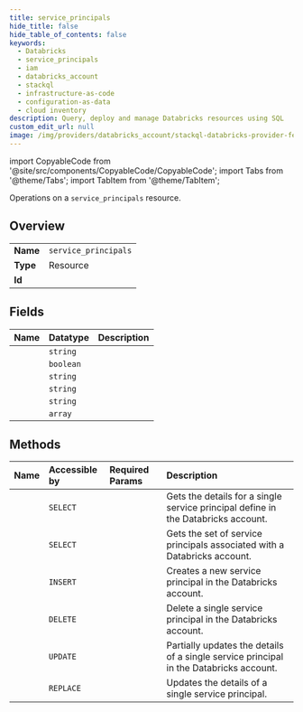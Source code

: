 ```yaml
---
title: service_principals
hide_title: false
hide_table_of_contents: false
keywords:
  - Databricks
  - service_principals
  - iam
  - databricks_account
  - stackql
  - infrastructure-as-code
  - configuration-as-data
  - cloud inventory
description: Query, deploy and manage Databricks resources using SQL
custom_edit_url: null
image: /img/providers/databricks_account/stackql-databricks-provider-featured-image.png
---
```


import CopyableCode from '@site/src/components/CopyableCode/CopyableCode';
import Tabs from '@theme/Tabs';
import TabItem from '@theme/TabItem';

Operations on a <code>service_principals</code> resource.  

## Overview
<table><tbody>
<tr><td><b>Name</b></td><td><code>service_principals</code></td></tr>
<tr><td><b>Type</b></td><td>Resource</td></tr>
<tr><td><b>Id</b></td><td><CopyableCode code="databricks_account.iam.service_principals" /></td></tr>
</tbody></table>

## Fields
| Name | Datatype | Description |
|:-----|:---------|:------------|
| <CopyableCode code="id" /> | `string` |  |
| <CopyableCode code="active" /> | `boolean` |  |
| <CopyableCode code="applicationId" /> | `string` |  |
| <CopyableCode code="displayName" /> | `string` |  |
| <CopyableCode code="externalId" /> | `string` |  |
| <CopyableCode code="roles" /> | `array` |  |

## Methods
| Name | Accessible by | Required Params | Description |
|:-----|:--------------|:----------------|:------------|
| <CopyableCode code="get" /> | `SELECT` | <CopyableCode code="account_id, id" /> | Gets the details for a single service principal define in the Databricks account. |
| <CopyableCode code="list" /> | `SELECT` | <CopyableCode code="account_id" /> | Gets the set of service principals associated with a Databricks account. |
| <CopyableCode code="create" /> | `INSERT` | <CopyableCode code="account_id" /> | Creates a new service principal in the Databricks account. |
| <CopyableCode code="delete" /> | `DELETE` | <CopyableCode code="account_id, id" /> | Delete a single service principal in the Databricks account. |
| <CopyableCode code="patch" /> | `UPDATE` | <CopyableCode code="account_id, id" /> | Partially updates the details of a single service principal in the Databricks account. |
| <CopyableCode code="update" /> | `REPLACE` | <CopyableCode code="account_id, id" /> | Updates the details of a single service principal. |
